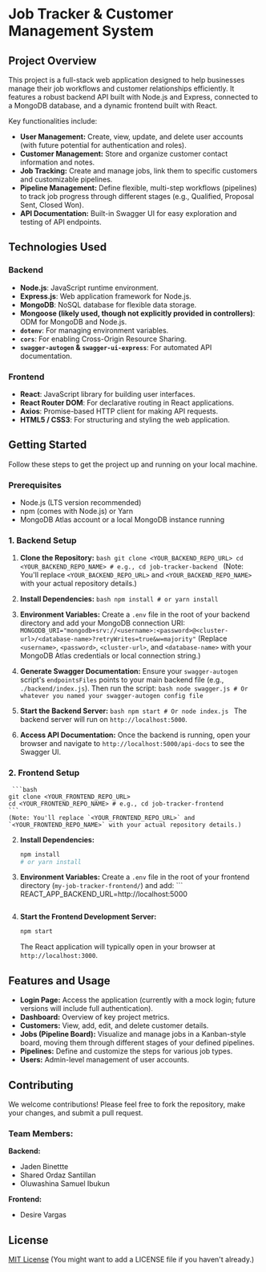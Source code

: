 # Job Tracker & Customer Management System

## Project Overview

This project is a full-stack web application designed to help businesses manage their job workflows and customer relationships efficiently. It features a robust backend API built with Node.js and Express, connected to a MongoDB database, and a dynamic frontend built with React.

Key functionalities include:

* **User Management:** Create, view, update, and delete user accounts (with future potential for authentication and roles).
* **Customer Management:** Store and organize customer contact information and notes.
* **Job Tracking:** Create and manage jobs, link them to specific customers and customizable pipelines.
* **Pipeline Management:** Define flexible, multi-step workflows (pipelines) to track job progress through different stages (e.g., Qualified, Proposal Sent, Closed Won).
* **API Documentation:** Built-in Swagger UI for easy exploration and testing of API endpoints.

## Technologies Used

### Backend

* **Node.js**: JavaScript runtime environment.
* **Express.js**: Web application framework for Node.js.
* **MongoDB**: NoSQL database for flexible data storage.
* **Mongoose (likely used, though not explicitly provided in controllers)**: ODM for MongoDB and Node.js.
* **`dotenv`**: For managing environment variables.
* **`cors`**: For enabling Cross-Origin Resource Sharing.
* **`swagger-autogen` & `swagger-ui-express`**: For automated API documentation.

### Frontend

* **React**: JavaScript library for building user interfaces.
* **React Router DOM**: For declarative routing in React applications.
* **Axios**: Promise-based HTTP client for making API requests.
* **HTML5 / CSS3**: For structuring and styling the web application.

## Getting Started

Follow these steps to get the project up and running on your local machine.

### Prerequisites

* Node.js (LTS version recommended)
* npm (comes with Node.js) or Yarn
* MongoDB Atlas account or a local MongoDB instance running

### 1. Backend Setup

1. **Clone the Repository:**
       ```bash
    git clone <YOUR_BACKEND_REPO_URL>
    cd <YOUR_BACKEND_REPO_NAME> # e.g., cd job-tracker-backend
        ```
    (Note: You'll replace `<YOUR_BACKEND_REPO_URL>` and `<YOUR_BACKEND_REPO_NAME>` with your actual repository details.)

2. **Install Dependencies:**
        ```bash
    npm install
        # or yarn install
           ```

3. **Environment Variables:**
    Create a `.env` file in the root of your backend directory and add your MongoDB connection URI:
         ```
    MONGODB_URI="mongodb+srv://<username>:<password>@<cluster-url>/<database-name>?retryWrites=true&w=majority"
           ```
    (Replace `<username>`, `<password>`, `<cluster-url>`, and `<database-name>` with your MongoDB Atlas credentials or local connection string.)

4. **Generate Swagger Documentation:**
    Ensure your `swagger-autogen` script's `endpointsFiles` points to your main backend file (e.g., `./backend/index.js`). Then run the script:
         ```bash
    node swagger.js # Or whatever you named your swagger-autogen config file
          ```

5. **Start the Backend Server:**
           ```bash
    npm start # Or node index.js
          ```
    The backend server will run on `http://localhost:5000`.

6. **Access API Documentation:**
    Once the backend is running, open your browser and navigate to `http://localhost:5000/api-docs` to see the Swagger UI.

### 2. Frontend Setup

     ```bash
    git clone <YOUR_FRONTEND_REPO_URL>
    cd <YOUR_FRONTEND_REPO_NAME> # e.g., cd job-tracker-frontend
    ```
    (Note: You'll replace `<YOUR_FRONTEND_REPO_URL>` and `<YOUR_FRONTEND_REPO_NAME>` with your actual repository details.)

2.  **Install Dependencies:**
    ```bash
    npm install
    # or yarn install
    ```
3.  **Environment Variables:**
    Create a `.env` file in the root of your frontend directory (`my-job-tracker-frontend/`) and add:
        ```
REACT_APP_BACKEND_URL=http://localhost:5000
     ```
4.  **Start the Frontend Development Server:**
    ```bash
    npm start
    ```
    The React application will typically open in your browser at `http://localhost:3000`.

## Features and Usage

* **Login Page:** Access the application (currently with a mock login; future versions will include full authentication).
* **Dashboard:** Overview of key project metrics.
* **Customers:** View, add, edit, and delete customer details.
* **Jobs (Pipeline Board):** Visualize and manage jobs in a Kanban-style board, moving them through different stages of your defined pipelines.
* **Pipelines:** Define and customize the steps for various job types.
* **Users:** Admin-level management of user accounts.

## Contributing

We welcome contributions! Please feel free to fork the repository, make your changes, and submit a pull request.

### Team Members:

**Backend:**

* Jaden Binettte
* Shared Ordaz Santillan
* Oluwashina Samuel Ibukun

**Frontend:**

* Desire Vargas

## License

[MIT License](LICENSE) (You might want to add a LICENSE file if you haven't already.)
